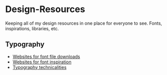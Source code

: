 Design-Resources
================

Keeping all of my design resources in one place for everyone to see. Fonts, inspirations, libraries, etc.

Typography
-------------------------
* [Websites for font file downloads](https://github.com/brandonbrown/Design-Resources/blob/master/font-downloads.md)
* [Websites for font inspiration](https://github.com/brandonbrown/Design-Resources/blob/master/font-inspirations.md)
* [Typography technicalities](https://github.com/brandonbrown/Design-Resources/blob/master/font-technicals.md)